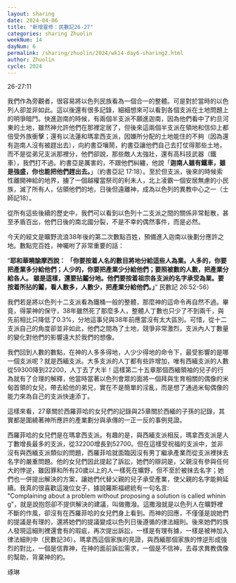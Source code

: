 ```yaml
---
layout: sharing
date: 2024-04-06
title: "新增靈修：民數記26-27"
categories: sharing Zhuolin
weekNum: 14
dayNum: 6
permalink: /sharing/zhuolin/2024/wk14-day6-sharing2.html
author: Zhuolin
cycle: 2024
---  
```


26-27:11

我們作為旁觀者，很容易將以色列民族看為一個合一的整體。可是對於當時的以色列人卻並非如此。這以後還有很多記錄，細細想來可以看到各個支派在土地問題上的明爭暗鬥。快進迦南的時候，有兩個半支派不願進迦南，因為他們看中了約旦河東的土地，雖然神允許他們在那裡定居了，但後來這兩個半支派在領地和信仰上都倍受外族衝擊；還有以法蓮和瑪拿西支派，因嫌所分配的土地能住的不夠（因為還有迦南人沒有被趕出去），向約書亞嚷鬧，約書亞讓他們自己去打仗得那些土地，而不是從弟兄支派那裡分，他們卻說，那些敵人太強壯，還有高科技武器（鐵車），我們打不過。約書亞是厲害的，不跟他們糾纏，他說「**迦南人雖有鐵車，雖是強盛，你也能把他們趕出去。**」（‭‭約書亞記‬ ‭17:18‬）。至於但支派，後來的時候索性離開神給的地界，擄了一個越權當祭司的利未人，北上凌霸一個安居無慮的小民族，滅了所有人，佔領他們的地，日後但遠離神，成為以色列的異教中心之一（士師記18）。

從所有這些後續的歷史中，我們可以看到以色列十二支派之間的關係非常鬆散，甚至矛盾百出，他們日後的南北國分裂，不是不幸的偶然事件，而是必然。

今天的經文是曠野流浪38年後的第二次數點百姓，預備進入迦南以後劃分應許之地。數點完百姓，神囑咐了非常重要的話：

“**耶和華曉諭摩西說： 「你要按着人名的數目將地分給這些人為業。人多的，你要把產業多分給他們；人少的，你要把產業少分給他們；要照被數的人數，把產業分給各人。 雖是這樣，還要拈鬮分地。他們要按着祖宗各支派的名字承受為業。要按着所拈的鬮，看人數多，人數少，把產業分給他們。」**” 民數記‬ ‭26:52-56）

我們若是將以色列十二支派看為鐵桶一般的整體，那麼神的這命令再自然不過。畢竟，得蒙神的保守，38年雖然死了那麼多人，整體人丁數也只少了不到兩千，與先前相比只降低了0.3%，分地這事兒與38年前應當沒有太大區別。可惜，從十二支派自己的角度卻並非如此，他們之間為了土地，競爭非常激烈，支派內人丁數量的變化對他們的影響遠大於我們的想像。

我們回到人數的數點，在神的人多多得地，人少少得地的命令下，最受影響的是哪一個支派呢？就是西緬支派。大多支派的人丁都有些許增加，唯有西緬支派的人數從59300降到22200，人丁去了大半！這樣第二十五章那個西緬領袖的兒子的行為就有了合理的解釋，他當時當著以色列會眾的面將一個拜與生育相關的偶像的米甸首領的女兒，帶去給他的弟兄，實在不是簡單的淫亂，而是想了通過米甸偶像的能力來為自己的支派快速添丁。

這樣來看，27章關於西羅菲哈的女兒們的記錄與25章關於西緬的子孫的記錄，其實都是圍繞著神所應許的產業劃分與承傳的一正一反的事例見證。

西羅菲哈的女兒們是在瑪拿西支派。有趣的是，與西緬支派相反，瑪拿西支派是人丁數增長最多的支派，從32200增長到52700。但在這樣受祝福的支派中，並非沒有與西緬支派類似的問題，西羅菲哈就面臨因沒有男丁繼承產業而從支派裡抹去名字的嚴重問題。他的女兒們因此提起了訴訟，她們的辯詞是，父親沒有參與任何大的悖逆，雖因罪和所有20歲以上的人一樣死在曠野，但不至於被抹去名字；她們也一併提出解決的方案，讓她們代替父親的兒子承受產業，使父親的名字能夠延續。我真的很喜歡這幾位女子，據說羅斯福總統有一句名言: "Complaining about a problem without proposing a solution is called whining"，就是說抱怨卻不提供解決的建議，叫做撒潑。這撒潑就是以色列人在曠野裡不斷的作風，卻沒有在西羅菲哈的女兒們身上看到。而神的回應，不僅僅是說她們的提議是有理的，還將她們的提議變成以色列日後遵循的律法細則。後來她們的族人發現這細則裡還會有的瑕疵，再次提出訴訟，一樣是有理有據，一樣是被神加入律法細則中（民數記36）。瑪拿西這個家族的見證，與西緬那個家族的悖逆形成強烈的對比，一個是信靠神，在神的面前訴訟需求，一個是不信神，去尋求異教偶像的幫助，背棄神的約。

琢琳
